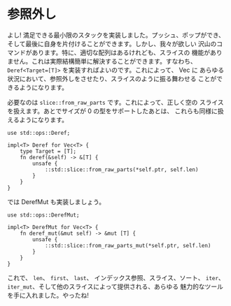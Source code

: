 <!--
# Deref
-->

# 参照外し

<!--
Alright! We've got a decent minimal stack implemented. We can push, we can
pop, and we can clean up after ourselves. However there's a whole mess of
functionality we'd reasonably want. In particular, we have a proper array, but
none of the slice functionality. That's actually pretty easy to solve: we can
implement `Deref<Target=[T]>`. This will magically make our Vec coerce to, and
behave like, a slice in all sorts of conditions.
-->

よし! 満足できる最小限のスタックを実装しました。プッシュ、ポップができ、
そして最後に自身を片付けることができます。しかし、我々が欲しい
沢山のコマンドがあります。特に、適切な配列はあるけれども、スライスの
機能がありません。これは実際結構簡単に解決することができます。すなわち、
`Deref<Target=[T]>` を実装すればよいのです。これによって、 Vec に
あらゆる状況において、参照外しをさせたり、スライスのように振る舞わせる
ことができるようになります。

<!--
All we need is `slice::from_raw_parts`. It will correctly handle empty slices
for us. Later once we set up zero-sized type support it will also Just Work
for those too.
-->

必要なのは `slice::from_raw_parts` です。これによって、正しく空の
スライスを扱えます。あとでサイズが 0 の型をサポートしたあとは、
これらも同様に扱えるようになります。

```rust,ignore
use std::ops::Deref;

impl<T> Deref for Vec<T> {
    type Target = [T];
    fn deref(&self) -> &[T] {
        unsafe {
            ::std::slice::from_raw_parts(*self.ptr, self.len)
        }
    }
}
```

<!--
And let's do DerefMut too:
-->

では DerefMut も実装しましょう。

```rust,ignore
use std::ops::DerefMut;

impl<T> DerefMut for Vec<T> {
    fn deref_mut(&mut self) -> &mut [T] {
        unsafe {
            ::std::slice::from_raw_parts_mut(*self.ptr, self.len)
        }
    }
}
```

<!--
Now we have `len`, `first`, `last`, indexing, slicing, sorting, `iter`,
`iter_mut`, and all other sorts of bells and whistles provided by slice. Sweet!
-->

これで、 `len`、 `first`、 `last`、 インデックス参照、スライス、ソート、
`iter`、 `iter_mut`、そして他のスライスによって提供される、あらゆる
魅力的なツールを手に入れました。やったね!
